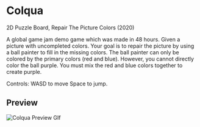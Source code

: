 # Colqua
 2D Puzzle Board, Repair The Picture Colors (2020) 

A global game jam demo game which was made in 48 hours.
Given a picture with uncompleted colors. Your goal is to repair the picture by using a ball painter to fill in the missing colors. The ball painter can only be colored by the primary colors (red and blue). However, you cannot directly color the ball purple. You must mix the red and blue colors together to create purple.

Controls: WASD to move Space to jump.

## Preview
![Colqua Preview GIf](https://user-images.githubusercontent.com/110013767/181189407-1af2ab16-b4c5-4456-bb51-b317fe72d4a3.gif)
